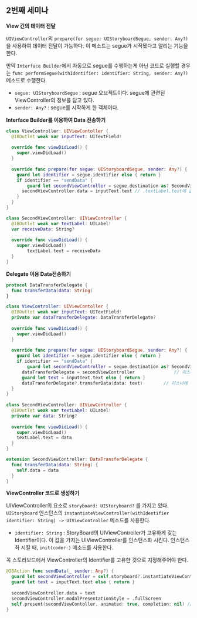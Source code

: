 ## 2번째 세미나



**View 간의 데이터 전달**

 `UIViewController`의 `prepare(for segue: UIStoryboardSegue, sender: Any?)`을 사용하여 데이터 전달이 가능하다. 이 메소드는 segue가 시작됐다고 알리는 기능을 한다. 

 만약 `Interface Builder`에서 자동으로 segue를 수행하는게 아닌 코드로 실행할 경우는 `func performSegue(withIdentifier: identifier: String, sender: Any?)` 메소드로 수행한다.

* `segue: UIStoryboardSegue` : segue 오브젝트이다. segue에 관련된 ViewController의 정보를 담고 있다.
* `sender: Any?` : segue를 시작하게 한 객체이다.



**Interface Builder를 이용하여 Data 전송하기**

```swift
class ViewController: UIViewContoller {
  @IBOutlet weak var inputText: UITextField!
  
  override func viewDidLoad() {
    super.viewDidLoad()
  }
  
  override func prepare(for segue: UIStoryboardSegue, sender: Any?) {
    guard let identifier = segue.identifier else { return }
    if identifier == "sendData" {
    	guard let secondViewController = segue.destination as? SecondViewController else { return }
      secondViewController.data = inputText.text // .textLabel.text에 값을 바로 넣는 것은 불가능하다. 아직 IB에서 View가 생성되지 않았기 때문에 불가능하다.
    }
  }
}

class SecondViewController: UIViewController {
  @IBOutlet weak var textLabel: UILabel!
  var receiveData: String?
  
  override func viewDidLoad() {
    super.viewDidLoad()
		textLabel.text = receiveData
  }
}
```



**Delegate 이용 Data전송하기**

```swift
protocol DataTransferDelegate {
  func transferData(data: String)
}

class ViewController: UIViewContoller {
  @IBOutlet weak var inputText: UITextField!
  private var dataTransferDelegate: DataTransferDelegate?
  
  override func viewDidLoad() {
    super.viewDidLoad()
  }
  
  override func prepare(for segue: UIStoryboardSegue, sender: Any?) {
    guard let identifier = segue.identifier else { return }
    if identifier == "sendData" {
    	guard let secondViewController = segue.destination as? SecondViewController else { return }
      dataTransferDelegate = secondViewController				// 리스너로 seconViewController 등록
      guard let text = inputText.text else { return }
      dataTransferDelegate?.transferData(data: text)		// 리스너에 text를 넘겨줌
  }
}
  
class SecondViewController: UIViewController {
  @IBOutlet weak var textLabel: UILabel!
  private var data: String?
    
  override func viewDidLoad() {
   	super.viewDidLoad()
   	textLabel.text = data
  }
}

extension SecondViewController: DataTransferDelegate {
  func transferData(data: String) {
    self.data = data
  }
}
```



**ViewController 코드로 생성하기**

 UIViewController의 요소로 `storyboard: UIStoryboard?` 를 가지고 있다. `UIStoryboard` 인스턴스의 `instantiateViewController(withIdentifier identifier: String) -> UIViewController` 메소드를 사용한다.

* `identifier: String` : StoryBoard의 UIViewController가 고유하게 갖는 Identifier이다. 이 값을 가지는 UIViewController를 인스턴스화 시킨다. 인스턴스화 시킬 때, `init(coder:)` 메소드를 사용한다.

 꼭 스토리보드에서 ViewController의 Identifier를 고유한 것으로 지정해주어야 한다.

```swift
@IBAction func sendData(_ sender: Any?) {
  guard let secondViewController = self.storyboard?.instantiateViewController(identifier: "second") as? SecondViewController else { return }
  guard let text = inputText.text else { return }
  
  secondViewController.data = text
  secondViewController.modalPresentationStyle = .fullScreen					 // 화면 전환 방식 지정
  self.present(secondViewContoller, animated: true, completion: nil) // 현재 화면에 새로운 화면
}
```

